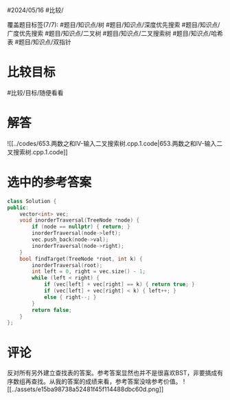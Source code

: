#2024/05/16 #比较/

覆盖题目标签(7/7):  #题目/知识点/树 #题目/知识点/深度优先搜索 #题目/知识点/广度优先搜索 #题目/知识点/二叉树 #题目/知识点/二叉搜索树 #题目/知识点/哈希表 #题目/知识点/双指针

# 比较目标

#比较/目标/随便看看

# 解答

![[../codes/653.两数之和IV-输入二叉搜索树.cpp.1.code|653.两数之和IV-输入二叉搜索树.cpp.1.code]]

# 选中的参考答案

```cpp
class Solution {
public:
    vector<int> vec;
    void inorderTraversal(TreeNode *node) {
        if (node == nullptr) { return; }
        inorderTraversal(node->left);
        vec.push_back(node->val);
        inorderTraversal(node->right);
    }
    bool findTarget(TreeNode *root, int k) {
        inorderTraversal(root);
        int left = 0, right = vec.size() - 1;
        while (left < right) {
            if (vec[left] + vec[right] == k) { return true; }
            if (vec[left] + vec[right] < k) { left++; }
            else { right--; }
        }
        return false;
    }
};
```

# 评论

反对所有另外建立查找表的答案。参考答案显然也并不是很喜欢BST，非要搞成有序数组再查找。从我的答案的成绩来看，参考答案没啥参考价值。
![[../assets/e15ba98738a52481f45f114488dbc60d.png]]
